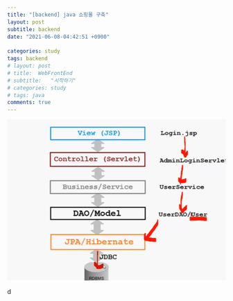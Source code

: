 ```yaml
---
title: "[backend] java 쇼핑몰 구축"
layout: post
subtitle: backend
date: "2021-06-08-04:42:51 +0900"

categories: study
tags: backend
# layout: post
# title:  WebFrontEnd
# subtitle:   "시작하기"
# categories: study
# tags: java
comments: true
---
```


![20210608_215255](/assets/20210608_215255.png)

d
